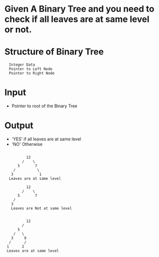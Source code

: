 # Given A Binary Tree and you need to check if all leaves are at same level or not.

# Structure of Binary Tree

```
  Integer Data
  Pointer to Left Node
  Pointer to Right Node
```

# Input

- Pointer to root of the Binary Tree

# Output

- 'YES' if all leaves are at same level
- 'NO' Otherwise

```

          12
        /    \
      5       7       
    /          \ 
   3            1
  Leaves are at same level

          12
        /    \
      5       7       
    /          
   3          
   Leaves are Not at same level


          12
        /    
      5             
    /   \        
   3     9
  /      /
 1      2
 Leaves are at same level
 ```
